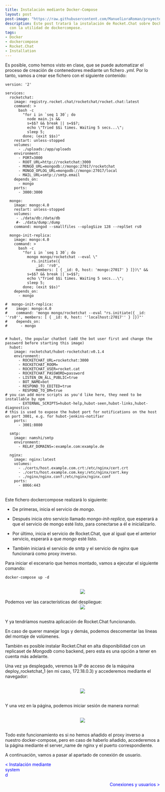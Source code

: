 ```yaml
---
title: Instalación mediante Docker-Compose
layout: post
post-image: "https://raw.githubusercontent.com/ManuelLoraRoman/proyectorocketchat.github.io/main/assets/images/dockercompose-image.jpg"
description: Este post tratará la instalación de Rocket.Chat sobre Docker
  con la utilidad de dockercompose.
tags:
- Docker
- dockercompose
- Rocket.Chat
- Installation
---
```


Es posible, como hemos visto en clase, que se puede automatizar el proceso de creación de 
contenedores mediante un fichero _.yml_. Por lo tanto, vamos a crear ese fichero con el siguiente
contenido:

```
version: '2'

services:
  rocketchat:
    image: registry.rocket.chat/rocketchat/rocket.chat:latest
    command: >
      bash -c
        "for i in `seq 1 30`; do
          node main.js &&
          s=$$? && break || s=$$?;
          echo \"Tried $$i times. Waiting 5 secs...\";
          sleep 5;
        done; (exit $$s)"
    restart: unless-stopped
    volumes:
      - ./uploads:/app/uploads
    environment:
      - PORT=3000
      - ROOT_URL=http://rocketchat:3000
      - MONGO_URL=mongodb://mongo:27017/rocketchat
      - MONGO_OPLOG_URL=mongodb://mongo:27017/local
      - MAIL_URL=smtp://smtp.email
    depends_on:
      - mongo
    ports:
      - 3000:3000

  mongo:
    image: mongo:4.0
    restart: unless-stopped
    volumes:
     - ./data/db:/data/db
     #- ./data/dump:/dump
    command: mongod --smallfiles --oplogSize 128 --replSet rs0 

  mongo-init-replica:
    image: mongo:4.0
    command: >
      bash -c
        "for i in `seq 1 30`; do
          mongo mongo/rocketchat --eval \"
            rs.initiate({
              _id: 'rs0',
              members: [ { _id: 0, host: 'mongo:27017' } ]})\" &&
          s=$$? && break || s=$$?;
          echo \"Tried $$i times. Waiting 5 secs...\";
          sleep 5;
        done; (exit $$s)"
    depends_on:
      - mongo

#  mongo-init-replica:
#    image: mongo:4.0
#    command: 'mongo mongo/rocketchat --eval "rs.initiate({ _id: ''rs0'', members: [ { _id: 0, host: ''localhost:27017'' } ]})"'
#    depends_on:
#      - mongo


# hubot, the popular chatbot (add the bot user first and change the password before starting this image)
  hubot:
    image: rocketchat/hubot-rocketchat:v0.1.4
    environment:
      - ROCKETCHAT_URL=rocketchat:3000
      - ROCKETCHAT_ROOM=
      - ROCKETCHAT_USER=rocket.cat
      - ROCKETCHAT_PASSWORD=password
      - LISTEN_ON_ALL_PUBLIC=true
      - BOT_NAME=bot
      - RESPOND_TO_EDITED=true
      - RESPOND_TO_DM=true
# you can add more scripts as you'd like here, they need to be installable by npm
      - EXTERNAL_SCRIPTS=hubot-help,hubot-seen,hubot-links,hubot-diagnostics
# this is used to expose the hubot port for notifications on the host on port 3001, e.g. for hubot-jenkins-notifier
    ports:
      - 3001:8080

  smtp:
    image: namshi/smtp
    environment:
      - RELAY_DOMAINS=:example.com:example.de

  nginx:
    image: nginx:latest
    volumes:
      - ./certs/host.example.com.crt:/etc/nginx/cert.crt
      - ./certs/host.example.com.key:/etc/nginx/cert.key
      - ./nginx/nginx.conf:/etc/nginx/nginx.conf
    ports:
      - 8066:443

```
<br>
Este fichero dockercompose realizará lo siguiente:

* De primeras, inicia el servicio de _mongo_.

* Después inicia otro servicio llamado _mongo-init-replica_, que esperará a que el servicio de mongo
esté listo, para conectarse a él e inicializarlo.

* Por último, inicia el servicio de Rocket.Chat, que al igual que el anterior servicio, esperará
a que _mongo_ esté listo.

* También iniciará el servicio de smtp y el servicio de nginx que funcionará como proxy inverso.

Para iniciar el escenario que hemos montado, vamos a ejecutar el siguiente comando:

```
docker-compose up -d
```
<br>
<div align="center"><img src="https://raw.githubusercontent.com/ManuelLoraRoman/proyectorocketchat.github.io/main/assets/images/despliegue-compose.gif"/></div>
<br>
Podemos ver las características del despliegue:
<br>

<div align="center"><img src="https://raw.githubusercontent.com/ManuelLoraRoman/proyectorocketchat.github.io/main/assets/images/docker-ps.gif"/></div>

<br>

Y ya tendríamos nuestra aplicación de Rocket.Chat funcionando.
<br>

En caso de querer manejar logs y demás, podemos descomentar las líneas del montaje de volúmenes.

También es posible instalar Rocket.Chat en alta disponibilidad con un replicaset de *Mongodb* 
como backend, pero esta es una opción a tener en cuenta más adelante.

Una vez ya desplegado, veremos la IP de acceso de la máquina deploy_rocketchat_1 (en mi caso, 
172.18.0.3) y accederemos mediante el navegador:

<br>

<div align="center"><img src="https://raw.githubusercontent.com/ManuelLoraRoman/proyectorocketchat.github.io/main/assets/images/acceso-docker.gif"/></div>

<br>

Y una vez en la página, podemos iniciar sesión de manera normal:

<br>

<div align="center"><img src="https://raw.githubusercontent.com/ManuelLoraRoman/proyectorocketchat.github.io/main/assets/images/inicio-sesion.gif"/></div>

<br>

Todo este funcionamiento es si no hemos añadido el proxy inverso a nuestro docker-compose, pero en caso 
de haberlo añadido, accederemos a la página mediante el server_name de nginx y el puerto correspondiente.

A continuación, vamos a pasar al apartado de conexión de usuario.

<div>

 <span style="margin-right:980px;text-align:left;color:blue" onclick="document.location.href = 'systemd-post'; return false">< Instalación mediante systemd</span>

 <span style="margin-left:0px;float:right;color:blue" onclick="document.location.href = 'user-post'; return false">Conexiones y usuarios ></span>

</div>

